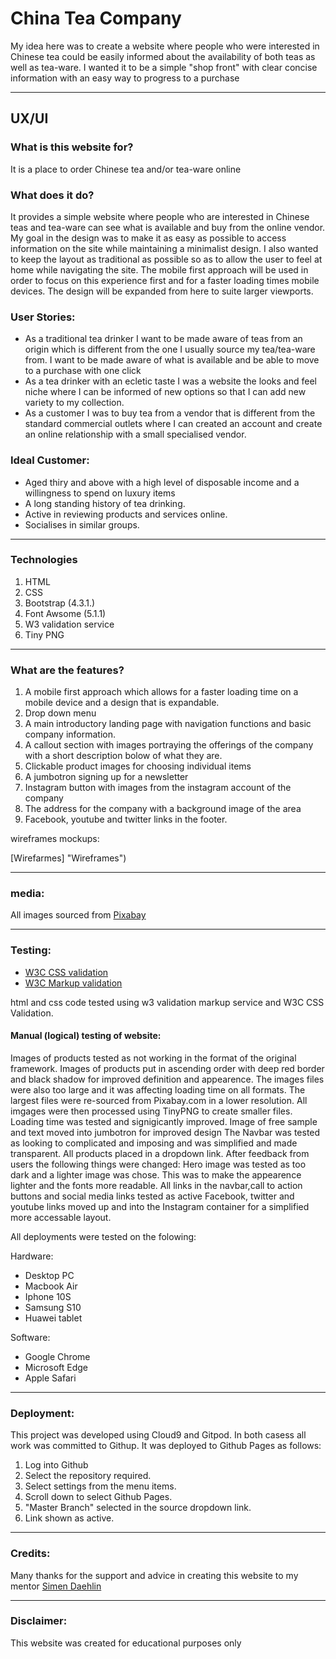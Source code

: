 # China Tea Company

My idea here was to create a website where people who were interested in Chinese tea could be easily informed about the availability of both teas as well as tea-ware. I wanted it to be a simple "shop front" with clear concise information with an easy way to progress to a purchase

- - - -

## UX/UI

### What is this website for?

It is a place to order Chinese tea and/or tea-ware online


### What does it do?

It provides a simple website where people who are interested in Chinese teas and tea-ware
can see what is available and buy from the online vendor. My goal in the design was to make it as easy as possible to access information on the site while maintaining a minimalist design.
I also wanted to keep the layout as traditional as possible so as to allow the user to feel at home while navigating the site. The mobile first approach will be used in order to focus on this experience first and for a faster loading times mobile devices. The design will be expanded from here to suite larger viewports.


### User Stories:

* As a traditional tea drinker I want to be made aware of teas from an origin which is different from the one I usually source my tea/tea-ware from. I want to be made aware of what is available and be able to move to a purchase with one click
* As a tea drinker with an ecletic taste I was a website the looks and feel niche where I can be informed of new options so that I can add new variety to my collection.
* As a customer I was to buy tea from a vendor that is different from the standard commercial outlets where I can created an account and create an online relationship with a small specialised vendor.

### Ideal Customer:

* Aged thiry and above with a high level of disposable income and a willingness to spend on luxury items
* A long standing history of tea drinking.
* Active in reviewing products and services online.
* Socialises in similar groups.

- - - -

### Technologies


1. HTML
2. CSS
3. Bootstrap (4.3.1.)
4. Font Awsome (5.1.1)
5. W3 validation service
6. Tiny PNG


- - - -


### What are the features?

1. A mobile first approach which allows for a faster loading time on a mobile device and a design that is expandable.
2. Drop down menu
3. A main introductory landing page with navigation functions and basic company information.
4. A callout section with images portraying the offerings of the company with a short description bolow of what they are.
5. Clickable product images for choosing individual items
6. A jumbotron signing up for a newsletter
7. Instagram button with images from the instagram account of the company
8. The address for the company with a background image of the area
9. Facebook, youtube and twitter links in the footer.


wireframes mockups:

[Wirefarmes] "Wireframes")


- - - -


### media:


All images sourced from [Pixabay](http://pixabay.com "pixabay")


- - - -


### Testing:

* [W3C CSS validation](https://jigsaw.w3.org/css-validator/ "W3C CSS Validation")
* [W3C Markup validation](https://validator.w3.org/ "W3C Markup Valitdation")

html and css code tested using w3 validation markup service and W3C CSS Validation.


#### Manual (logical) testing of website:


Images of products tested as not working in the format of the original framework. Images of products put in ascending order with deep red border and black shadow for improved definition and appearence.
The images files were also too large and it was affecting loading time on all formats. The largest files were re-sourced from Pixabay.com in a lower resolution. All imgages were then processed using TinyPNG to create smaller files. Loading time was tested and signigicantly improved.
Image of free sample and text moved into jumbotron for improved design
The Navbar was tested as looking to complicated and imposing and was simplified and made transparent. All products placed in a dropdown link.
After feedback from users the following things were changed:
Hero image was tested as too dark and a lighter image was chose. This was to make the appearence lighter and the fonts more readable.
All links in the navbar,call to action buttons and social media links tested as active
Facebook, twitter and youtube links moved up and into the Instagram container for a simplified more accessable layout.

All deployments were tested on the folowing:

Hardware:
* Desktop PC
* Macbook Air
* Iphone 10S
* Samsung S10
* Huawei tablet

Software:

* Google Chrome
* Microsoft Edge
* Apple Safari


- - - -


### Deployment:

This project was developed using Cloud9 and Gitpod. In both casess all work was committed to Githup.
It was deployed to Github Pages as follows:

 1. Log into Github
 2. Select the repository required.
 3. Select settings from the menu items.
 4. Scroll down to select Github Pages.
 5. "Master Branch" selected in the source dropdown link.
 6. Link shown as active.

- - - -

### Credits:

Many thanks for the support and advice in creating this website to my mentor [Simen Daehlin](https://www.github.com/Eventyret)


- - - -


### Disclaimer:

This website was created for educational purposes only

